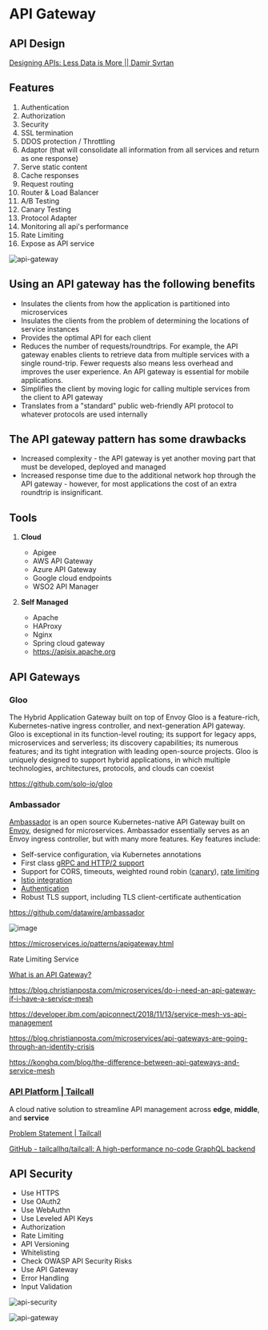 # API Gateway

## API Design

[Designing APIs: Less Data is More || Damir Svrtan](https://www.youtube.com/watch?v=DC9032_nkyc)

## Features

1. Authentication
2. Authorization
3. Security
4. SSL termination
5. DDOS protection / Throttling
6. Adaptor (that will consolidate all information from all services and return as one response)
7. Serve static content
8. Cache responses
9. Request routing
10. Router & Load Balancer
11. A/B Testing
12. Canary Testing
13. Protocol Adapter
14. Monitoring all api's performance
15. Rate Limiting
16. Expose as API service

![api-gateway](../../media/Pasted%20image%2020231224193859.png)

## Using an API gateway has the following benefits

- Insulates the clients from how the application is partitioned into microservices
- Insulates the clients from the problem of determining the locations of service instances
- Provides the optimal API for each client
- Reduces the number of requests/roundtrips. For example, the API gateway enables clients to retrieve data from multiple services with a single round-trip. Fewer requests also means less overhead and improves the user experience. An API gateway is essential for mobile applications.
- Simplifies the client by moving logic for calling multiple services from the client to API gateway
- Translates from a "standard" public web-friendly API protocol to whatever protocols are used internally

## The API gateway pattern has some drawbacks

- Increased complexity - the API gateway is yet another moving part that must be developed, deployed and managed
- Increased response time due to the additional network hop through the API gateway - however, for most applications the cost of an extra roundtrip is insignificant.

## Tools

1. **Cloud**

   - Apigee
   - AWS API Gateway
   - Azure API Gateway
   - Google cloud endpoints
   - WSO2 API Manager

2. **Self Managed**

   - Apache
   - HAProxy
   - Nginx
   - Spring cloud gateway
   - https://apisix.apache.org

## API Gateways

### Gloo

The Hybrid Application Gateway built on top of Envoy
Gloo is a feature-rich, Kubernetes-native ingress controller, and next-generation API gateway. Gloo is exceptional in its function-level routing; its support for legacy apps, microservices and serverless; its discovery capabilities; its numerous features; and its tight integration with leading open-source projects. Gloo is uniquely designed to support hybrid applications, in which multiple technologies, architectures, protocols, and clouds can coexist

https://github.com/solo-io/gloo

### Ambassador

[Ambassador](https://www.getambassador.io/) is an open source Kubernetes-native API Gateway built on [Envoy](https://www.envoyproxy.io/), designed for microservices. Ambassador essentially serves as an Envoy ingress controller, but with many more features.
Key features include:

- Self-service configuration, via Kubernetes annotations
- First class [gRPC and HTTP/2 support](https://www.getambassador.io/user-guide/grpc)
- Support for CORS, timeouts, weighted round robin ([canary](https://www.getambassador.io/reference/canary)), [rate limiting](https://www.getambassador.io/reference/services/rate-limit-service)
- [Istio integration](https://www.getambassador.io/user-guide/with-istio)
- [Authentication](https://www.getambassador.io/reference/services/auth-service)
- Robust TLS support, including TLS client-certificate authentication

https://github.com/datawire/ambassador

![image](../../media/API-Gateway-image1.jpg)

https://microservices.io/patterns/apigateway.html

Rate Limiting Service

[What is an API Gateway?](https://www.youtube.com/watch?v=vHQqQBYJtLI)

https://blog.christianposta.com/microservices/do-i-need-an-api-gateway-if-i-have-a-service-mesh

https://developer.ibm.com/apiconnect/2018/11/13/service-mesh-vs-api-management

https://blog.christianposta.com/microservices/api-gateways-are-going-through-an-identity-crisis

https://konghq.com/blog/the-difference-between-api-gateways-and-service-mesh

### [API Platform | Tailcall](https://tailcall.run/)

A cloud native solution to streamline API management across **edge**, **middle**, and **service**

[Problem Statement | Tailcall](https://tailcall.run/docs/)

[GitHub - tailcallhq/tailcall: A high-performance no-code GraphQL backend](https://github.com/tailcallhq/tailcall)

## API Security

- Use HTTPS
- Use OAuth2
- Use WebAuthn
- Use Leveled API Keys
- Authorization
- Rate Limiting
- API Versioning
- Whitelisting
- Check OWASP API Security Risks
- Use API Gateway
- Error Handling
- Input Validation

![api-security](../../media/Pasted%20image%2020231230003843.png)

![api-gateway](../../media/Pasted%20image%2020240806193107.png)
